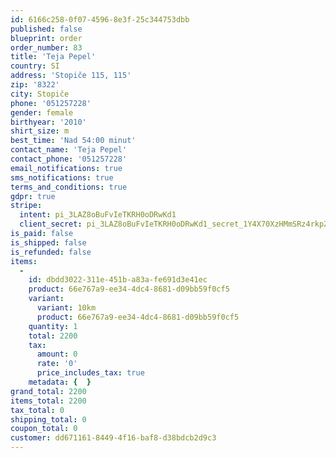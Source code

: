```yaml
---
id: 6166c258-0f07-4596-8e3f-25c344753dbb
published: false
blueprint: order
order_number: 83
title: 'Teja Pepel'
country: SI
address: 'Stopiče 115, 115'
zip: '8322'
city: Stopiče
phone: '051257228'
gender: female
birthyear: '2010'
shirt_size: m
best_time: 'Nad 54:00 minut'
contact_name: 'Teja Pepel'
contact_phone: '051257228'
email_notifications: true
sms_notifications: true
terms_and_conditions: true
gdpr: true
stripe:
  intent: pi_3LAZ8oBuFvIeTKRH0oDRwKd1
  client_secret: pi_3LAZ8oBuFvIeTKRH0oDRwKd1_secret_1Y4X70XzHMmSRz4rkpZqOzcwE
is_paid: false
is_shipped: false
is_refunded: false
items:
  -
    id: dbdd3022-311e-451b-a83a-fe691d3e41ec
    product: 66e767a9-ee34-4dc4-8681-d09bb59f0cf5
    variant:
      variant: 10km
      product: 66e767a9-ee34-4dc4-8681-d09bb59f0cf5
    quantity: 1
    total: 2200
    tax:
      amount: 0
      rate: '0'
      price_includes_tax: true
    metadata: {  }
grand_total: 2200
items_total: 2200
tax_total: 0
shipping_total: 0
coupon_total: 0
customer: dd671161-8449-4f16-baf8-d38bdcb2d9c3
---
```


